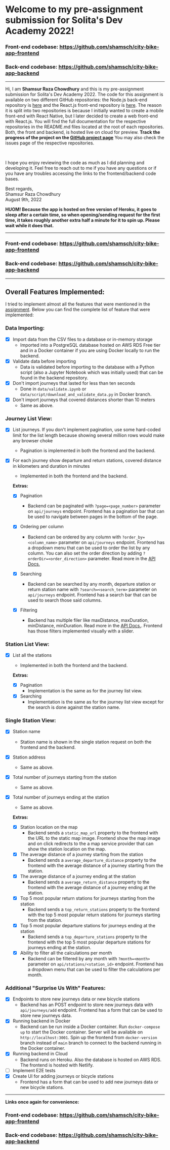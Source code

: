 # Welcome to my pre-assignment submission for Solita's Dev Academy 2022!

### Front-end codebase: https://github.com/shamsch/city-bike-app-frontend

### Back-end codebase: https://github.com/shamsch/city-bike-app-backend

<hr/>

Hi, I am **Shamsur Raza Chowdhury** and this is my pre-assignment submission for Solita's Dev Academy 2022. The code for this assignment is available on two different GitHub repositories:
the Node.js back-end repository is [here](https://github.com/shamsch/city-bike-app-backend) and the React.js front-end repository is [here](https://github.com/shamsch/city-bike-app-frontend). The reason it is split into two repositories is because I initially wanted to create a mobile front-end with React Native, but I later decided to create a web front-end with React.js. You will find the full documentation for the respective repositories in the README.md files located at the root of each repositories. Both, the front and backend, is hosted live on cloud for preview. **Track the progress of the project on the [GitHub project page](https://github.com/users/shamsch/projects/2)** You may also check the issues page of the respective repositories.

<br/>

I hope you enjoy reviewing the code as much as I did planning and developing it. Feel free to reach out to me if you have any questions or if you have any troubles accessing the links to the frontend/backend code bases.

Best regards, <br/>
Shamsur Raza Chowdhury <br/>
August 9th, 2022

**HUOM! Because the app is hosted on free version of Heroku, it goes to sleep after a certain time, so when opening/sending request for the first time, it takes roughly another extra half a minute for it to spin up. Please wait while it does that.**

<hr/>

### Front-end codebase: https://github.com/shamsch/city-bike-app-frontend

### Back-end codebase: https://github.com/shamsch/city-bike-app-backend

<hr/>

## Overall Features Implemented:

I tried to implement almost all the features that were mentioned in the [assignment](https://github.com/solita/dev-academy-2022-fall-exercise). Below you can find the complete list of feature that were implemented:

### Data Importing:

- [x] Import data from the CSV files to a database or in-memory storage
  - Imported into a PostgreSQL database hosted on AWS RDS Free tier and in a Docker container if you are using Docker locally to run the backend.
- [x] Validate data before importing
  - Data is validated before importing to the database with a Python script (also a Jupyter Notebook which was initially used) that can be found in the backend repository.
- [x] Don't import journeys that lasted for less than ten seconds
  - Done in `data/validate.ipynb` or `data/script/download_and_validate_data.py` in Docker branch.
- [x] Don't import journeys that covered distances shorter than 10 meters
  - Same as above.

### Journey List View:

- [x] List journeys. If you don't implement pagination, use some hard-coded limit for the list length because showing several million rows would make any browser choke

  - Pagination is implemented in both the frontend and the backend.

- [x] For each journey show departure and return stations, covered distance in kilometers and duration in minutes

  - Implemented in both the frontend and the backend.

  **Extras:**

  - [x] Pagination

    - Backend can be paginated with `?page=<page_number>` parameter on `api/journeys` endpoint. Frontend has a pagination bar that can be used to navigate between pages in the bottom of the page.

  - [x] Ordering per column

    - Backend can be ordered by any column with `?order_by=<column_name>` parameter on `api/journeys` endpoint. Frontend has a dropdown menu that can be used to order the list by any column. You can also set the order direction by adding `?orderDir=<order_direction>` parameter. Read more in the [API Docs.](https://github.com/shamsch/city-bike-app-backend/blob/main/README.md)

  - [x] Searching

    - Backend can be searched by any month, departure station or return station name with `?search=<search_term>` parameter on `api/journeys` endpoint. Frontend has a search bar that can be used to search those said columns.

  - [x] Filtering
    - Backend has multiple filer like maxDistance, maxDuration, minDistance, minDuration. Read more in the [API Docs.](https://github.com/shamsch/city-bike-app-backend/blob/main/README.md). Frontend has those filters implemented visually with a slider.

### Station List View:

- [x] List all the stations

  - Implemented in both the frontend and the backend.

  **Extras:**

  - [x] Pagination
    - Implementation is the same as for the journey list view.
  - [x] Searching
    - Implementation is the same as for the journey list view except for the search is done against the station name.

### Single Station View:

- [x] Station name
  - Station name is shown in the single station request on both the frontend and the backend.
- [x] Station address
  - Same as above.
- [x] Total number of journeys starting from the station
  - Same as above.
- [x] Total number of journeys ending at the station

  - Same as above.

  **Extras:**

  - [x] Station location on the map
    - Backend sends a `static_map_url` property to the frontend with the URL to the static map image. Frontend show the map image and on click redirects to the a map service provider that can show the station location on the map.
  - [x] The average distance of a journey starting from the station
    - Backend sends a `average_departure_distance` property to the frontend with the average distance of a journey starting from the station.
  - [x] The average distance of a journey ending at the station
    - Backend sends a `average_return_distance` property to the frontend with the average distance of a journey ending at the station.
  - [x] Top 5 most popular return stations for journeys starting from the station
    - Backend sends a `top_return_stations` property to the frontend with the top 5 most popular return stations for journeys starting from the station.
  - [x] Top 5 most popular departure stations for journeys ending at the station
    - Backend sends a `top_departure_stations` property to the frontend with the top 5 most popular departure stations for journeys ending at the station.
  - [x] Ability to filter all the calculations per month
    - Backend can be filtered by any month with `?month=<month>` parameter on `api/stations/<station_id>` endpoint. Frontend has a dropdown menu that can be used to filter the calculations per month.

### Additional "Surprise Us With" Features:

- [x] Endpoints to store new journeys data or new bicycle stations
  - Backend has an POST endpoint to store new journeys data with `api/journeys/add` endpoint. Frontend has a form that can be used to store new journeys data.
- [x] Running backend in Docker
  - Backend can be run inside a Docker container. Run `docker-compose up` to start the Docker container. Server will be available on `http://localhost:3001`. Spin up the frontend from `docker-version` branch instead of `main` branch to connect to the backend running in the Docker container. 
- [x] Running backend in Cloud
  - Backend runs on Heroku. Also the database is hosted on AWS RDS. The frontend is hosted with Netlify.
- [ ] Implement E2E tests
- [x] Create UI for adding journeys or bicycle stations
  - Frontend has a form that can be used to add new journeys data or new bicycle stations.

<hr/>

**Links once again for convenience:**

### Front-end codebase: https://github.com/shamsch/city-bike-app-frontend

### Back-end codebase: https://github.com/shamsch/city-bike-app-backend
